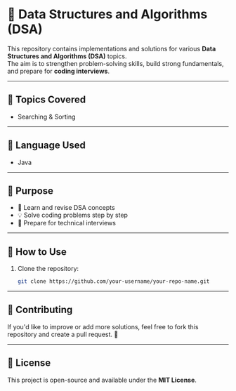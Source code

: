 # 📘 Data Structures and Algorithms (DSA)

This repository contains implementations and solutions for various **Data Structures and Algorithms (DSA)** topics.  
The aim is to strengthen problem-solving skills, build strong fundamentals, and prepare for **coding interviews**.

---

## 🔹 Topics Covered
- Searching & Sorting
---

## 🔹 Language Used
- Java
  
---

## 🔹 Purpose
- 📖 Learn and revise DSA concepts  
- 💡 Solve coding problems step by step  
- 🎯 Prepare for technical interviews  

---

## 🔹 How to Use
1. Clone the repository:  
   ```bash
   git clone https://github.com/your-username/your-repo-name.git

---

## 🔹 Contributing
If you'd like to improve or add more solutions, feel free to fork this repository and create a pull request. 🚀

---

## 🔹 License
This project is open-source and available under the **MIT License**.

